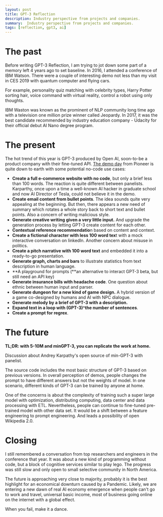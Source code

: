 ```yaml
---
layout: post
title: GPT-3 Reflection
description: Industry perspective from projects and companies.
summary:  Industry perspective from projects and companies.
tags: [reflection, gpt3, ai]
---
```

# The past

Before writing GPT-3 Reflection, I am trying to jot down some part of a memory left 4 years ago to set baseline. In 2016, I attended a conference of IBM Watson. There were a couple of interesting demo not less than my visit in CES 2019 with quantum computer and flying cars.

For example, personality quiz matching with celebrity types, Harry Potter sorting hair, voice command with virtual reality, control a robot using only thoughts.

IBM Waston was known as the prominent of NLP community long time ago with a television one million prize winner called Jeopardy. In 2017, it was the best candidate recommended by industry education company - Udacity for their official debut AI Nano degree program.

# The present

The hot trend of this year is GPT-3 produced by Open AI, soon-to-be a product company with their fine-tuned API. [The demo day](https://www.youtube.com/watch?v=WJnjX-O3WbE) from Pioneer is quite down to earth with some potential no-code use cases:

- **Create a full e-commerce website with no code**, but only a brief less than 100 words. The reaction is quite different between panelists. Karparthy, once upon a time a well-known AI hacker in graduate school and now AI Director of Tesla, could not believe it in the demo.
- **Create email content from bullet points**. The idea sounds quite very appealing at the beginning. But then, there appears a new need of summary which rotates a whole story back to short text and bullet points. Also a concern of writing malicious style.
- **Generate creative writing given a very little input.** And upgrade the generation process by letting GPT-3 create content for each other.
- **Contextual reference recommendatio**n based on content and context.
- **Create a fictional character with less 100 word tex**t with a mock interactive conversation on linkedln. Another concern about misuse in politics.
- **Create a pitch narrative with 100 word text** and embedded it into a ready-to-go presentation.
- **Generate graph, charts and bars** to illustrate statistics from text description in human language.
- **A playground for prompts (**an alternative to interact GPT-3 beta, but still need an API key)
- **Generate insurance bills with headache code**. One question about ethnic between human input and parser.
- **Generate dungeon for a new kind of game design.** A hybrid version of a game co-designed by humans and AI with NPC dialogue.
- **Generate melody by a brief of GPT-3 with a description.**
- **Expand text in a loop with (GPT-3)^the number of sentences**.
- **Create a prompt for regrex**.

# The future

**TL;DR: with 5-10M and minGPT-3, you can replicate the work at home.**

Discussion about Andrey Karpathy's open source of min-GPT-3 with panelist.

The source code includes the most basic structure of GPT-3 based on previous versions. In overall perception of demos, people changes the prompt to have different answers but not the weights of model. In one scenario, different kinds of GPT-3 can be trained by anyone at home.

One of the concerns is about the complexity of training such a super large model with optimization, distributing computing, data center and data processing with ETL. Nevertheless, people can continue to fine-tuned pre-trained model with other data set. It would be a shift between a feature engineering to prompt engineering. And leads a possibility of open Wikipedia 2.0.

# Closing

I still remembered a conversation from top researchers and engineers in the conference that year. It was about a new kind of programming without code, but a block of cognitive services similar to play lego. The progress was still slow and only open to small selective community in North America.

The future is approaching very close to majority, probably it is the best highlight for an economical downturn caused by a Pandemic. Likely, we are entering a new dawn of real AI economy emergence when people can't go to work and travel, universal basic income, most of business going online on the internet with a global effect.

When you fail, make it a dance.
